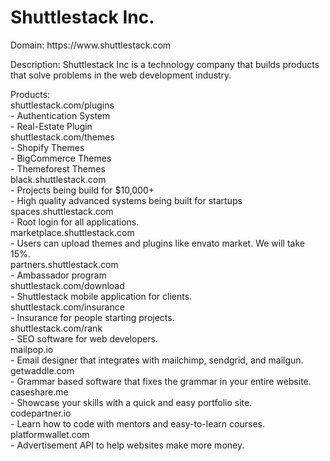 <h1>Shuttlestack Inc.</h1>

<p>Domain: https://www.shuttlestack.com</p>

<p>Description: Shuttlestack Inc is a technology company that builds products that solve problems in the web development industry.</p> 

<p>Products:
<br/>
shuttlestack.com/plugins<br />
	- Authentication System<br />
	- Real-Estate Plugin</br>
shuttlestack.com/themes<br />
	- Shopify Themes<br />
	- BigCommerce Themes<br />
	- Themeforest Themes<br />
black.shuttlestack.com<br />
	- Projects being build for $10,000+<br />
	- High quality advanced systems being built for startups<br />
spaces.shuttlestack.com<br />
	- Root login for all applications.<br />
marketplace.shuttlestack.com<br />
	- Users can upload themes and plugins like envato market. We will take 15%.<br />
partners.shuttlestack.com<br />
	- Ambassador program<br />
shuttlestack.com/download<br />
	- Shuttlestack mobile application for clients.<br />
shuttlestack.com/insurance<br />
	- Insurance for people starting projects.<br />	
shuttlestack.com/rank<br />
	- SEO software for web developers.<br />
mailpop.io<br />
	- Email designer that integrates with mailchimp, sendgrid, and mailgun.<br />
getwaddle.com<br />
	- Grammar based software that fixes the grammar in your entire website.<br />
caseshare.me<br />
	- Showcase your skills with a quick and easy portfolio site.<br />
codepartner.io<br />
	- Learn how to code with mentors and easy-to-learn courses.<br />
platformwallet.com<br />
	- Advertisement API to help websites make more money.
</p>